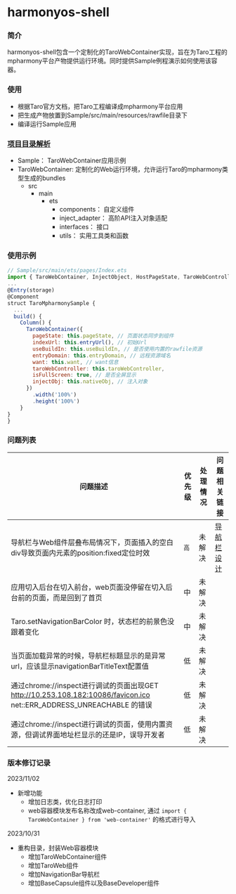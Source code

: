 # harmonyos-shell
### 简介
harmonyos-shell包含一个定制化的TaroWebContainer实现，旨在为Taro工程的mpharmony平台产物提供运行环境。同时提供Sample例程演示如何使用该容器。

### 使用
- 根据Taro官方文档，把Taro工程编译成mpharmony平台应用
- 把生成产物放置到Sample/src/main/resources/rawfile目录下
- 编译运行Sample应用

### [项目目录解析](./design/目录结构解析.md)
- Sample： TaroWebContainer应用示例 
- TaroWebContainer: 定制化的Web运行环境，允许运行Taro的mpharmony类型生成的bundles
  - src
    - main
      - ets
         - components： 自定义组件
         - inject_adapter： 高阶API注入对象适配
         - interfaces： 接口
         - utils： 实用工具类和函数

### 使用示例
```js
// Sample/src/main/ets/pages/Index.ets
import { TaroWebContainer, InjectObject, HostPageState, TaroWebController } from 'web-container';
...
@Entry(storage)
@Component
struct TaroMpharmonySample {
  ...
  build() {
    Column() {
      TaroWebContainer({
        pageState: this.pageState, // 页面状态同步到组件
        indexUrl: this.entryUrl(), // 初始Url
        useBuildIn: this.useBuildIn, // 是否使用内置的rawfile资源
        entryDomain: this.entryDomain, // 远程资源域名
        want: this.want, // want信息
        taroWebController: this.taroWebController,
        isFullScreen: true, // 是否全屏显示
        injectObj: this.nativeObj, // 注入对象
      })
        .width('100%')
        .height('100%')
    }
}
}
```

### 问题列表
| 问题描述 | 优先级 | 处理情况 | 问题相关链接                     |
| ------- | ------ | -------- |----------------------------|
| 导航栏与Web组件层叠布局情况下，页面插入的空白div导致页面内元素的position:fixed定位时效 | `高` | 未解决 | [导航栏设计](./design/导航栏设计.md) |
| 应用切入后台在切入前台，web页面没停留在切入后台前的页面，而是回到了首页 | 中 | 未解决 ||
| Taro.setNavigationBarColor 时，状态栏的前景色没跟着变化 | 中 | 未解决 ||
| 当页面加载异常的时候，导航栏标题显示的是异常url，应该显示navigationBarTitleText配置值 | 低 |  未解决 ||
| 通过chrome://inspect进行调试的页面出现GET http://10.253.108.182:10086/favicon.ico net::ERR_ADDRESS_UNREACHABLE 的错误 | 低 | 未解决 ||
|  通过chrome://inspect进行调试的页面，使用内置资源，但调试界面地址栏显示的还是IP，误导开发者 | 低 | 未解决 ||



### 版本修订记录

2023/11/02
 - 新增功能
   - 增加日志类，优化日志打印
   - web容器模块发布名称改成web-container, 通过 `import { TaroWebContainer } from 'web-container'` 的格式进行导入

2023/10/31
 - 重构目录，封装Web容器模块
   - 增加TaroWebContainer组件
   - 增加TaroWeb组件
   - 增加NavigationBar导航栏
   - 增加BaseCapsule组件以及BaseDeveloper组件